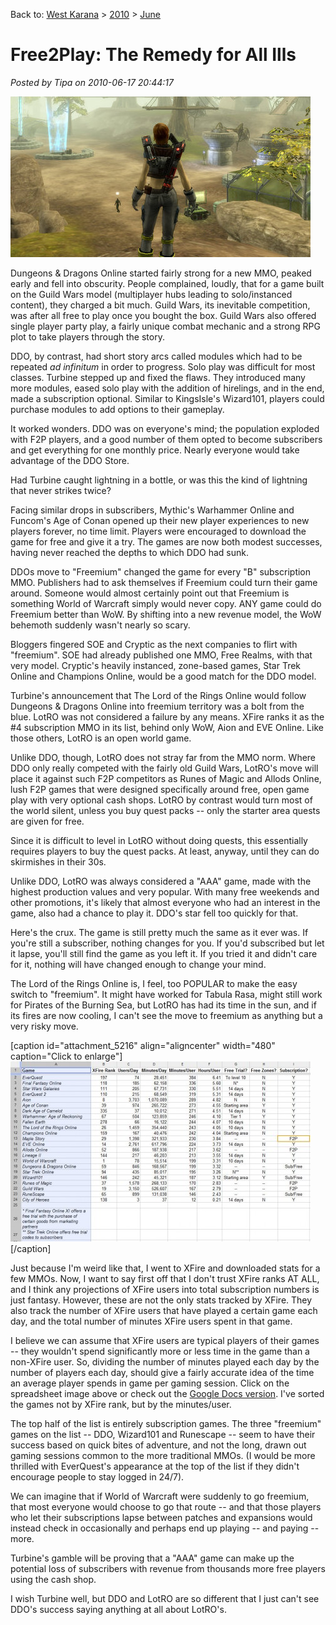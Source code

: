 Back to: [West Karana](/posts/westkarana.md) > [2010](/posts/2010/westkarana.md) > [June](./westkarana.md)
# Free2Play: The Remedy for All Ills

*Posted by Tipa on 2010-06-17 20:44:17*

![](../../../uploads/2010/06/tabula_rasa-2007-12-30-09-17-08-46.jpg "Could F2P have saved Tabula Rasa?")

Dungeons & Dragons Online started fairly strong for a new MMO, peaked early and fell into obscurity. People complained, loudly, that for a game built on the Guild Wars model (multiplayer hubs leading to solo/instanced content), they charged a bit much. Guild Wars, its inevitable competition, was after all free to play once you bought the box. Guild Wars also offered single player party play, a fairly unique combat mechanic and a strong RPG plot to take players through the story.

DDO, by contrast, had short story arcs called modules which had to be repeated *ad infinitum* in order to progress. Solo play was difficult for most classes. Turbine stepped up and fixed the flaws. They introduced many more modules, eased solo play with the addition of hirelings, and in the end, made a subscription optional. Similar to KingsIsle's Wizard101, players could purchase modules to add options to their gameplay.

It worked wonders. DDO was on everyone's mind; the population exploded with F2P players, and a good number of them opted to become subscribers and get everything for one monthly price. Nearly everyone would take advantage of the DDO Store.

Had Turbine caught lightning in a bottle, or was this the kind of lightning that never strikes twice?

Facing similar drops in subscribers, Mythic's Warhammer Online and Funcom's Age of Conan opened up their new player experiences to new players forever, no time limit. Players were encouraged to download the game for free and give it a try. The games are now both modest successes, having never reached the depths to which DDO had sunk.

DDOs move to "Freemium" changed the game for every "B" subscription MMO. Publishers had to ask themselves if Freemium could turn their game around. Someone would almost certainly point out that Freemium is something World of Warcraft simply would never copy. ANY game could do Freemium better than WoW. By shifting into a new revenue model, the WoW behemoth suddenly wasn't nearly so scary.

Bloggers fingered SOE and Cryptic as the next companies to flirt with "freemium". SOE had already published one MMO, Free Realms, with that very model. Cryptic's heavily instanced, zone-based games, Star Trek Online and Champions Online, would be a good match for the DDO model.

Turbine's announcement that The Lord of the Rings Online would follow Dungeons & Dragons Online into freemium territory was a bolt from the blue. LotRO was not considered a failure by any means. XFire ranks it as the #4 subscription MMO in its list, behind only WoW, Aion and EVE Online. Like those others, LotRO is an open world game.

Unlike DDO, though, LotRO does not stray far from the MMO norm. Where DDO only really competed with the fairly old Guild Wars, LotRO's move will place it against such F2P competitors as Runes of Magic and Allods Online, lush F2P games that were designed specifically around free, open game play with very optional cash shops. LotRO by contrast would turn most of the world silent, unless you buy quest packs -- only the starter area quests are given for free.

Since it is difficult to level in LotRO without doing quests, this essentially requires players to buy the quest packs. At least, anyway, until they can do skirmishes in their 30s.

Unlike DDO, LotRO was always considered a "AAA" game, made with the highest production values and very popular. With many free weekends and other promotions, it's likely that almost everyone who had an interest in the game, also had a chance to play it. DDO's star fell too quickly for that.

Here's the crux. The game is still pretty much the same as it ever was. If you're still a subscriber, nothing changes for you. If you'd subscribed but let it lapse, you'll still find the game as you left it. If you tried it and didn't care for it, nothing will have changed enough to change your mind.

The Lord of the Rings Online is, I feel, too POPULAR to make the easy switch to "freemium". It might have worked for Tabula Rasa, might still work for Pirates of the Burning Sea, but LotRO has had its time in the sun, and if its fires are now cooling, I can't see the move to freemium as anything but a very risky move.

[caption id="attachment\_5216" align="aligncenter" width="480" caption="Click to enlarge"][![](../../../uploads/2010/06/Fullscreen-capture-6172010-92744-PM-480x288.jpg "I love spreadsheets")](../../../uploads/2010/06/Fullscreen-capture-6172010-92744-PM.jpg)[/caption]

Just because I'm weird like that, I went to XFire and downloaded stats for a few MMOs. Now, I want to say first off that I don't trust XFire ranks AT ALL, and I think any projections of XFire users into total subscription numbers is just fantasy. However, these are not the only stats tracked by XFire. They also track the number of XFire users that have played a certain game each day, and the total number of minutes XFire users spent in that game.

I believe we can assume that XFire users are typical players of their games -- they wouldn't spend significantly more or less time in the game than a non-XFire user. So, dividing the number of minutes played each day by the number of players each day, should give a fairly accurate idea of the time an average player spends in game per gaming session. Click on the spreadsheet image above or check out the [Google Docs version](http://spreadsheets.google.com/ccc?key=0AqFuaaGk2ToudGNfT2tfUEpwejkydlp4emFySEZuVmc&hl=en). I've sorted the games not by XFire rank, but by the minutes/user.

The top half of the list is entirely subscription games. The three "freemium" games on the list -- DDO, Wizard101 and Runescape -- seem to have their success based on quick bites of adventure, and not the long, drawn out gaming sessions common to the more traditional MMOs. (I would be more thrilled with EverQuest's appearance at the top of the list if they didn't encourage people to stay logged in 24/7).

We can imagine that if World of Warcraft were suddenly to go freemium, that most everyone would choose to go that route -- and that those players who let their subscriptions lapse between patches and expansions would instead check in occasionally and perhaps end up playing -- and paying -- more.

Turbine's gamble will be proving that a "AAA" game can make up the potential loss of subscribers with revenue from thousands more free players using the cash shop.

I wish Turbine well, but DDO and LotRO are so different that I just can't see DDO's success saying anything at all about LotRO's.

